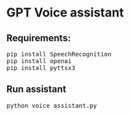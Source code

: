 # GPT Voice assistant

## Requirements:
<pre>
pip install SpeechRecognition
pip install openai
pip install pyttsx3
</pre>

## Run assistant
<pre>
python voice_assistant.py
</pre>
